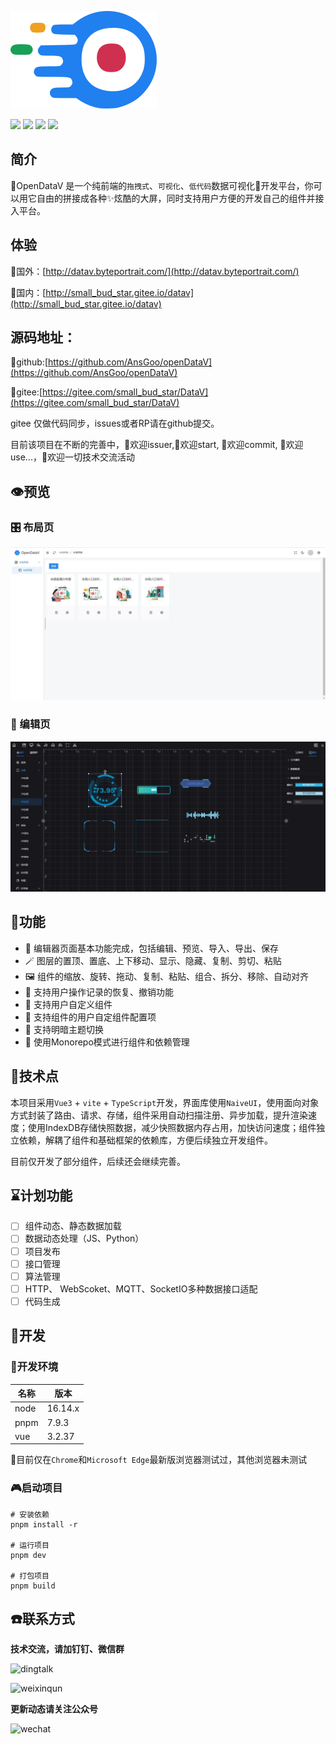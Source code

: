 ![](./public/logo.png)


![](https://img.shields.io/github/license/AnsGoo/openDataV)
![](https://img.shields.io/github/stars/AnsGoo/openDataV)
![](https://img.shields.io/github/issues/AnsGoo/openDataV)
![](https://img.shields.io/github/forks/AnsGoo/openDataV)

## 简介
  🎃OpenDataV 是一个纯前端的`拖拽式`、`可视化`、`低代码`数据可视化🌈开发平台，你可以用它自由的拼接成各种✨炫酷的大屏，同时支持用户方便的开发自己的组件并接入平台。

## 体验
🧙国外：[http://datav.byteportrait.com/](http://datav.byteportrait.com/)

🧙国内：[http://small_bud_star.gitee.io/datav](http://small_bud_star.gitee.io/datav)

## 源码地址：

🍨github:[https://github.com/AnsGoo/openDataV](https://github.com/AnsGoo/openDataV)

🍨gitee:[https://gitee.com/small_bud_star/DataV](https://gitee.com/small_bud_star/DataV)

gitee 仅做代码同步，issues或者RP请在github提交。

目前该项目在不断的完善中，🎉欢迎issuer,🌹欢迎start, 🎨欢迎commit, 🚀欢迎use...，💪欢迎一切技术交流活动

## 👁️预览

### 🎛️ 布局页
![](screenshot/1.jpg)

### 🤿 编辑页
 ![](screenshot/2.jpg)

## 💒功能
- 🎊 编辑器页面基本功能完成，包括编辑、预览、导入、导出、保存
- 🪄 图层的置顶、置底、上下移动、显示、隐藏、复制、剪切、粘贴
- 🖼️ 组件的缩放、旋转、拖动、复制、粘贴、组合、拆分、移除、自动对齐
- 🔮 支持用户操作记录的恢复、撤销功能
- 🧶 支持用户自定义组件
- 📔 支持组件的用户自定组件配置项
- 🏪 支持明暗主题切换
- 🧬 使用Monorepo模式进行组件和依赖管理

## 🎢技术点
本项目采用`Vue3` + `vite` + `TypeScript`开发，界面库使用`NaiveUI`，使用面向对象方式封装了路由、请求、存储，组件采用自动扫描注册、异步加载，提升渲染速度；使用IndexDB存储快照数据，减少快照数据内存占用，加快访问速度；组件独立依赖，解耦了组件和基础框架的依赖库，方便后续独立开发组件。

目前仅开发了部分组件，后续还会继续完善。

## ⌛计划功能
- [ ] 组件动态、静态数据加载
- [ ] 数据动态处理（JS、Python）
- [ ] 项目发布
- [ ] 接口管理
- [ ] 算法管理
- [ ] HTTP、 WebScoket、MQTT、SocketIO多种数据接口适配
- [ ] 代码生成

## 💂开发

### 🧊开发环境
| 名称 | 版本    |
| ---- | ------- |
| node | 16.14.x |
| pnpm | 7.9.3   |
| vue  | 3.2.37  |

🚥目前仅在`Chrome`和`Microsoft Edge`最新版浏览器测试过，其他浏览器未测试

### 🎮启动项目

```shell
# 安装依赖
pnpm install -r

# 运行项目
pnpm dev

# 打包项目
pnpm build
```

## ☎️联系方式

**技术交流，请加钉钉、微信群**

![dingtalk](https://image.xingxingzaixian.fun/dingtalk.jpg)

![weixinqun](https://image.xingxingzaixian.fun/weixinqun.jpg)

**更新动态请关注公众号**

![wechat](https://image.xingxingzaixian.fun/uPic/gongzhonghao.jpg)

